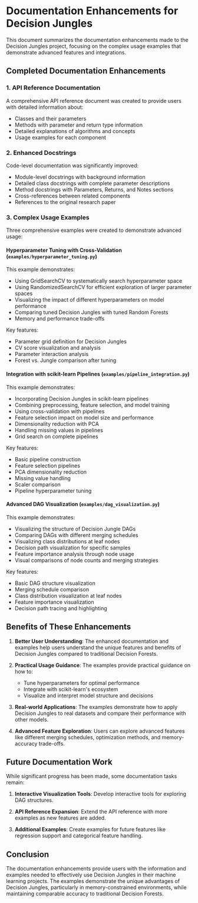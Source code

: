 # Documentation Enhancements for Decision Jungles

This document summarizes the documentation enhancements made to the Decision Jungles project, focusing on the complex usage examples that demonstrate advanced features and integrations.

## Completed Documentation Enhancements

### 1. API Reference Documentation

A comprehensive API reference document was created to provide users with detailed information about:
- Classes and their parameters
- Methods with parameter and return type information
- Detailed explanations of algorithms and concepts
- Usage examples for each component

### 2. Enhanced Docstrings

Code-level documentation was significantly improved:
- Module-level docstrings with background information
- Detailed class docstrings with complete parameter descriptions
- Method docstrings with Parameters, Returns, and Notes sections
- Cross-references between related components
- References to the original research paper

### 3. Complex Usage Examples

Three comprehensive examples were created to demonstrate advanced usage:

#### Hyperparameter Tuning with Cross-Validation (`examples/hyperparameter_tuning.py`)

This example demonstrates:
- Using GridSearchCV to systematically search hyperparameter space
- Using RandomizedSearchCV for efficient exploration of larger parameter spaces
- Visualizing the impact of different hyperparameters on model performance
- Comparing tuned Decision Jungles with tuned Random Forests
- Memory and performance trade-offs

Key features:
- Parameter grid definition for Decision Jungles
- CV score visualization and analysis
- Parameter interaction analysis
- Forest vs. Jungle comparison after tuning

#### Integration with scikit-learn Pipelines (`examples/pipeline_integration.py`)

This example demonstrates:
- Incorporating Decision Jungles in scikit-learn pipelines
- Combining preprocessing, feature selection, and model training
- Using cross-validation with pipelines
- Feature selection impact on model size and performance
- Dimensionality reduction with PCA
- Handling missing values in pipelines
- Grid search on complete pipelines

Key features:
- Basic pipeline construction
- Feature selection pipelines
- PCA dimensionality reduction
- Missing value handling
- Scaler comparison
- Pipeline hyperparameter tuning

#### Advanced DAG Visualization (`examples/dag_visualization.py`)

This example demonstrates:
- Visualizing the structure of Decision Jungle DAGs
- Comparing DAGs with different merging schedules
- Visualizing class distributions at leaf nodes
- Decision path visualization for specific samples
- Feature importance analysis through node usage
- Visual comparisons of node counts and merging strategies

Key features:
- Basic DAG structure visualization
- Merging schedule comparison
- Class distribution visualization at leaf nodes
- Feature importance visualization
- Decision path tracing and highlighting

## Benefits of These Enhancements

1. **Better User Understanding**: The enhanced documentation and examples help users understand the unique features and benefits of Decision Jungles compared to traditional Decision Forests.

2. **Practical Usage Guidance**: The examples provide practical guidance on how to:
   - Tune hyperparameters for optimal performance
   - Integrate with scikit-learn's ecosystem
   - Visualize and interpret model structure and decisions

3. **Real-world Applications**: The examples demonstrate how to apply Decision Jungles to real datasets and compare their performance with other models.

4. **Advanced Feature Exploration**: Users can explore advanced features like different merging schedules, optimization methods, and memory-accuracy trade-offs.

## Future Documentation Work

While significant progress has been made, some documentation tasks remain:

1. **Interactive Visualization Tools**: Develop interactive tools for exploring DAG structures.

2. **API Reference Expansion**: Extend the API reference with more examples as new features are added.

3. **Additional Examples**: Create examples for future features like regression support and categorical feature handling.

## Conclusion

The documentation enhancements provide users with the information and examples needed to effectively use Decision Jungles in their machine learning projects. The examples demonstrate the unique advantages of Decision Jungles, particularly in memory-constrained environments, while maintaining comparable accuracy to traditional Decision Forests.